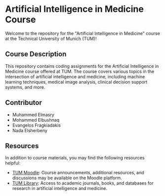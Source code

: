 # Artificial Intelligence in Medicine Course

Welcome to the repository for the "Artificial Intelligence in Medicine" course at the Technical University of Munich (TUM)!

## Course Description

This repository contains coding assignments for the Artificial Intelligence in Medicine course offered at TUM. The course covers various topics in the intersection of artificial intelligence and medicine, including machine learning techniques, medical image analysis, clinical decision support systems, and more.

## Contributor

- Muhammed Elmasry
- Mohammed Elbushnaq
- Evangelos Fragkiadakis
- Nada Elsherbeny 

## Resources

In addition to course materials, you may find the following resources helpful:

- [TUM Moodle](https://www.moodle.tum.de/): Course announcements, additional resources, and discussions may be available on the Moodle platform.
- [TUM Library](https://www.ub.tum.de/en): Access to academic journals, books, and databases for research in artificial intelligence and medicine.
